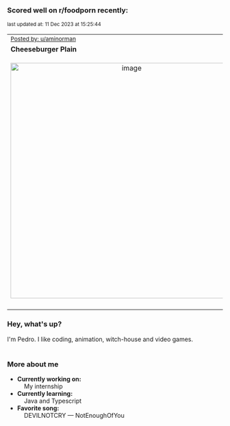 ### Scored well on r/foodporn recently:

<p align="left"><sub>last updated at: 11 Dec 2023 at 15:25:44</sub></p>

|   |
| --- |
| <sub>[Posted by: u/aminorman][source]</sub> |
| **Cheeseburger Plain** | 
|<p align="center"> <img alt="image" src="https://i.redd.it/hxvalxk8d65c1.jpg" width="550" /> </p>|
|   |

### Hey, what's up?

I'm Pedro. I like coding, animation, witch-house and video games.<br><br>

### More about me
- **Currently working on:**  
&nbsp;&nbsp;&nbsp;&nbsp;My internship
- **Currently learning:**  
&nbsp;&nbsp;&nbsp;&nbsp;Java and Typescript
- **Favorite song:**  
&nbsp;&nbsp;&nbsp;&nbsp;DEVILNOTCRY — NotEnoughOfYou<br><br>

  



  
  
  
[linkedin]: https://linkedin.com/in/pedro-h-r-gomes-8a487b14a/
[gmail]: mailto:pilique11@gmail.com
[source]: https://reddit.com/r/FoodPorn/comments/18e2l3u/cheeseburger_plain/
[redditAPI]: https://www.reddit.com/dev/api/